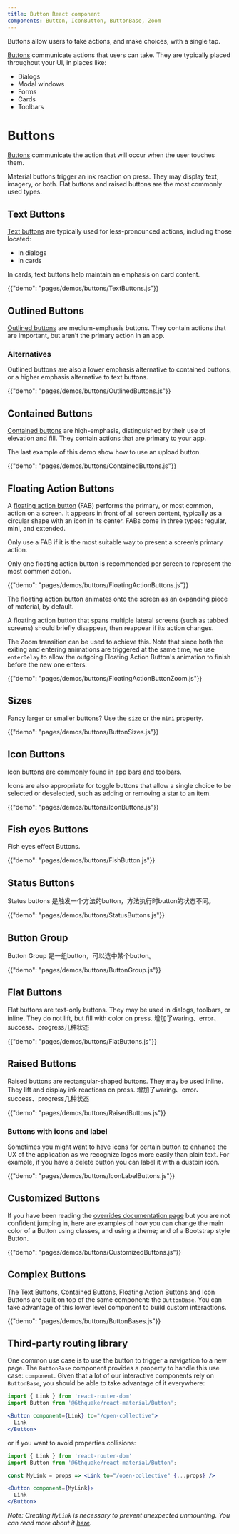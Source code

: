 ```yaml
---
title: Button React component
components: Button, IconButton, ButtonBase, Zoom
---
```


<p class="description">Buttons allow users to take actions, and make choices, with a single tap.</p>

[Buttons](https://material.io/design/components/buttons.html) communicate actions that users can take. They are typically placed throughout your UI, in places like:
- Dialogs
- Modal windows
- Forms
- Cards
- Toolbars

# Buttons

[Buttons](https://material.io/guidelines/components/buttons.html) communicate the action that will occur when the user touches them.

Material buttons trigger an ink reaction on press.
They may display text, imagery, or both.
Flat buttons and raised buttons are the most commonly used types.

## Text Buttons

[Text buttons](https://material.io/design/components/buttons.html#text-button)
are typically used for less-pronounced actions, including those located:

- In dialogs
- In cards

In cards, text buttons help maintain an emphasis on card content.

{{"demo": "pages/demos/buttons/TextButtons.js"}}

## Outlined Buttons

[Outlined buttons](https://material.io/design/components/buttons.html#outlined-button)
are medium-emphasis buttons. They contain actions that are important,
but aren’t the primary action in an app.

### Alternatives

Outlined buttons are also a lower emphasis alternative to contained buttons,
or a higher emphasis alternative to text buttons.

{{"demo": "pages/demos/buttons/OutlinedButtons.js"}}

## Contained Buttons

[Contained buttons](https://material.io/design/components/buttons.html#contained-button)
are high-emphasis, distinguished by their use of elevation and fill.
They contain actions that are primary to your app.

The last example of this demo show how to use an upload button.

{{"demo": "pages/demos/buttons/ContainedButtons.js"}}

## Floating Action Buttons

A [floating action button](https://material.io/design/components/buttons-floating-action-button.html)
(FAB) performs the primary, or most common, action on a screen.
It appears in front of all screen content, typically as a circular shape with an icon in its center.
FABs come in three types: regular, mini, and extended.

Only use a FAB if it is the most suitable way to present a screen’s primary action.

Only one floating action button is recommended per screen to represent the most common action.

{{"demo": "pages/demos/buttons/FloatingActionButtons.js"}}

The floating action button animates onto the screen as an expanding piece of material, by default.

A floating action button that spans multiple lateral screens (such as tabbed screens) should briefly disappear,
then reappear if its action changes.

The Zoom transition can be used to achieve this. Note that since both the exiting and entering
animations are triggered at the same time, we use `enterDelay` to allow the outgoing Floating Action Button's
animation to finish before the new one enters.

{{"demo": "pages/demos/buttons/FloatingActionButtonZoom.js"}}

## Sizes

Fancy larger or smaller buttons? Use the `size` or the `mini` property.

{{"demo": "pages/demos/buttons/ButtonSizes.js"}}

## Icon Buttons

Icon buttons are commonly found in app bars and toolbars.

Icons are also appropriate for toggle buttons that allow a single choice to be selected or
deselected, such as adding or removing a star to an item.

{{"demo": "pages/demos/buttons/IconButtons.js"}}

## Fish eyes Buttons

Fish eyes effect Buttons.

{{"demo": "pages/demos/buttons/FishButton.js"}}

## Status Buttons
Status buttons 是触发一个方法的button，方法执行时button的状态不同。

{{"demo": "pages/demos/buttons/StatusButtons.js"}}

## Button Group
Button Group 是一组button，可以选中某个button。

{{"demo": "pages/demos/buttons/ButtonGroup.js"}}

## Flat Buttons

Flat buttons are text-only buttons.
They may be used in dialogs, toolbars, or inline.
They do not lift, but fill with color on press.
增加了waring、error、success、progress几种状态

{{"demo": "pages/demos/buttons/FlatButtons.js"}}

## Raised Buttons

Raised buttons are rectangular-shaped buttons.
They may be used inline. They lift and display ink reactions on press.
增加了waring、error、success、progress几种状态

{{"demo": "pages/demos/buttons/RaisedButtons.js"}}

### Buttons with icons and label

Sometimes you might want to have icons for certain button to enhance the UX of the application as we recognize logos more easily than plain text. For example, if you have a delete button you can label it with a dustbin icon.

{{"demo": "pages/demos/buttons/IconLabelButtons.js"}}

## Customized Buttons

If you have been reading the [overrides documentation page](/customization/overrides)
but you are not confident jumping in,
here are examples of how you can change the main color of a Button using classes,
and using a theme; and of a Bootstrap style Button.

{{"demo": "pages/demos/buttons/CustomizedButtons.js"}}

## Complex Buttons

The Text Buttons, Contained Buttons, Floating Action Buttons and Icon Buttons are built on top of the same component: the `ButtonBase`.
You can take advantage of this lower level component to build custom interactions.

{{"demo": "pages/demos/buttons/ButtonBases.js"}}

## Third-party routing library

One common use case is to use the button to trigger a navigation to a new page.
The `ButtonBase` component provides a property to handle this use case: `component`.
Given that a lot of our interactive components rely on `ButtonBase`, you should be
able to take advantage of it everywhere:

```jsx
import { Link } from 'react-router-dom'
import Button from '@6thquake/react-material/Button';

<Button component={Link} to="/open-collective">
  Link
</Button>
```

or if you want to avoid properties collisions:

```jsx
import { Link } from 'react-router-dom'
import Button from '@6thquake/react-material/Button';

const MyLink = props => <Link to="/open-collective" {...props} />

<Button component={MyLink}>
  Link
</Button>
```

*Note: Creating `MyLink` is necessary to prevent unexpected unmounting. You can read more about it [here](/guides/composition#component-property).*
